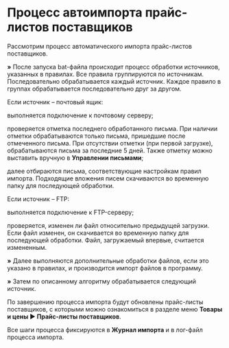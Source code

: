 # Процесс автоимпорта прайс-листов поставщиков

Рассмотрим процесс автоматического импорта прайс-листов поставщиков.

**»** После запуска bat-файла происходит процесс обработки источников, указанных в правилах. Все правила группируются по источникам. Последовательно обрабатывается каждый источник. Каждое правило в группах обрабатывается последовательно друг за другом.

Если источник – почтовый ящик:

выполняется подключение к почтовому серверу;

проверяется отметка последнего обработанного письма. При наличии отметки обрабатываются только письма, пришедшие после отмеченного письма. При отсутствии отметки (при первой загрузке), обрабатываются письма за последние 5 дней. Также отметку можно выставить вручную в **Управлении письмами**;

далее отбираются письма, соответствующие настройкам правил импорта. Подходящие вложения писем скачиваются во временную папку для последующей обработки.

Если источник – FTP:

выполняется подключение к FTP-серверу;

проверяется, изменен ли файл относительно предыдущей загрузки. Если файл изменен, он скачивается во временную папку для последующей обработки. Файл, загружаемый впервые, считается измененным.

**»** Далее выполняются дополнительные обработки файлов, если это указано в правилах, и производится импорт файлов в программу.

**»**  Затем по описанному алгоритму обрабатывается следующий источник.

По завершению процесса импорта будут обновлены прайс-листы поставщиков, с которыми можно ознакомиться в разделе меню **Товары и цены ► Прайс-листы поставщиков**.

Все шаги процесса фиксируются в **Журнал импорта** и в лог-файл процесса импорта.

